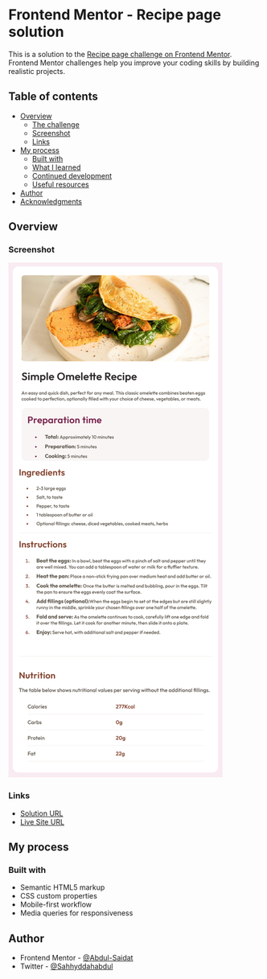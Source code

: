 # Frontend Mentor - Recipe page solution

This is a solution to the [Recipe page challenge on Frontend Mentor](https://www.frontendmentor.io/challenges/recipe-page-KiTsR8QQKm). Frontend Mentor challenges help you improve your coding skills by building realistic projects. 

## Table of contents

- [Overview](#overview)
  - [The challenge](#the-challenge)
  - [Screenshot](#screenshot)
  - [Links](#links)
- [My process](#my-process)
  - [Built with](#built-with)
  - [What I learned](#what-i-learned)
  - [Continued development](#continued-development)
  - [Useful resources](#useful-resources)
- [Author](#author)
- [Acknowledgments](#acknowledgments)


## Overview

### Screenshot

![Screenshot](./assets/images/Screenshot%202025-07-02%20at%2018-42-27%20Recipe%20Page.png)

### Links

- [Solution URL](https://your-solution-url.com)
- [Live Site URL](https://your-live-site-url.com)

## My process

### Built with

- Semantic HTML5 markup
- CSS custom properties
- Mobile-first workflow
- Media queries for responsiveness

## Author

- Frontend Mentor - [@Abdul-Saidat](https://www.frontendmentor.io/profile/Abdul-Saidat)
- Twitter - [@Sahhyddahabdul](https://www.twitter.com/Sahhyddahabdul)